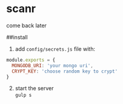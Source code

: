 # scanr
come back later

##install
1. add `config/secrets.js` file with:
```javascript
module.exports = {
  MONGODB_URI: 'your mongo uri',
  CRYPT_KEY: 'choose random key to crypt'
}
```
2. start the server  
`gulp s`
